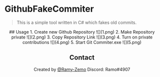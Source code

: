 # GithubFakeCommiter
> This is a simple tool written in C# which fakes old commits.
<center>
## Usage
1. Create new Github Repository
![](1.png)
2. Make Repository private
![](2.png)
3. Copy Repository Link
![](3.png)
4. Turn on private contributions
![](4.png)
5. Start Git Commiter.exe
![](5.png)

## Contact
Created by [@Ramy-Zemo](https://github.com/ramy-zemo)
Discord: Ramo#4907
